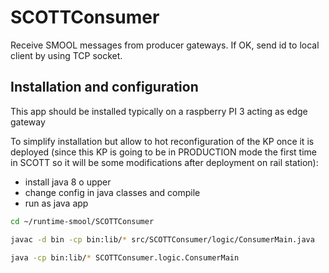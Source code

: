 # SCOTTConsumer

Receive SMOOL messages from producer gateways. If OK, send id to local client by using TCP socket. 

## Installation and configuration

This app should be installed typically on a raspberry PI 3 acting as edge gateway 

To simplify installation but allow to hot reconfiguration of the KP once it is deployed (since this KP is going to be in PRODUCTION mode the first time in SCOTT so it will be some modifications after deployment on rail station):
- install java 8 o upper
- change config in java classes and compile
- run as java app

```sh
cd ~/runtime-smool/SCOTTConsumer

javac -d bin -cp bin:lib/* src/SCOTTConsumer/logic/ConsumerMain.java

java -cp bin:lib/* SCOTTConsumer.logic.ConsumerMain
```
